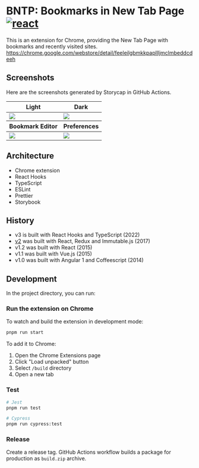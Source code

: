 # BNTP: Bookmarks in New Tab Page [![react](https://github.com/int128/bntp/actions/workflows/react.yaml/badge.svg)](https://github.com/int128/bntp/actions/workflows/react.yaml)

This is an extension for Chrome, providing the New Tab Page with bookmarks and recently visited sites.
https://chrome.google.com/webstore/detail/feeleilgbmkkpapllljmclmbeddcdeeh

## Screenshots

Here are the screenshots generated by Storycap in GitHub Actions.

<table>
  <thead>
    <th>Light</th>
    <th>Dark</th>
  </thead>
  <tr>
    <td><img src="https://github.com/int128/bntp/wiki/main/__screenshots__/App/component/Primary.png"></td>
    <td><img src="https://github.com/int128/bntp/wiki/main/__screenshots__/App/component/Dark.png">
  </tr>
  <thead>
    <th>Bookmark Editor</th>
    <th>Preferences</th>
  </thead>
  <tr>
    <td><img src="https://github.com/int128/bntp/wiki/main/__screenshots__/BookmarkEditor/component/Primary.png"></td>
    <td><img src="https://github.com/int128/bntp/wiki/main/__screenshots__/Preferences/component/Primary.png"></td>
  </tr>
</table>

## Architecture

- Chrome extension
- React Hooks
- TypeScript
- ESLint
- Prettier
- Storybook

## History

- v3 is built with React Hooks and TypeScript (2022)
- [v2](https://github.com/int128/bntp/tree/v2) was built with React, Redux and Immutable.js (2017)
- v1.2 was built with React (2015)
- v1.1 was built with Vue.js (2015)
- v1.0 was built with Angular 1 and Coffeescript (2014)

## Development

In the project directory, you can run:

### Run the extension on Chrome

To watch and build the extension in development mode:

```sh
pnpm run start
```

To add it to Chrome:

1. Open the Chrome Extensions page
1. Click "Load unpacked" button
1. Select `/build` directory
1. Open a new tab

### Test

```sh
# Jest
pnpm run test

# Cypress
pnpm run cypress:test
```

### Release

Create a release tag.
GitHub Actions workflow builds a package for production as `build.zip` archive.
